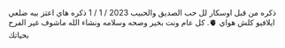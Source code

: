 ذكره من قبل اوسكار لل حب الصديق والحبيب
2023 / 1 / 1
ذكره هاي اعتز بيه ضلعي ايلافيو كلش هواي 🫀.
كل عام ونت بخير وصحه وسلامه ونشاء الله ماشوف غير الفرح بحياتك
